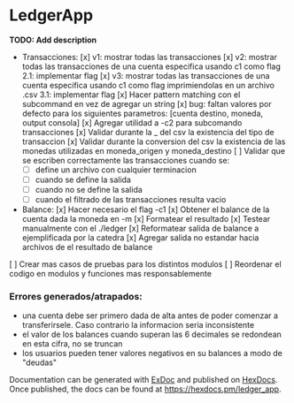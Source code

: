 # LedgerApp

**TODO: Add description**

- Transacciones:
[x] v1: mostrar todas las transacciones
[x] v2: mostrar todas las transacciones de una cuenta especifica usando c1 como flag
    2.1: implementar flag
[x] v3: mostrar todas las transacciones de una cuenta especifica usando c1 como flag imprimiendolas en un archivo .csv
    3.1: implementar flag
[x] Hacer pattern matching con el subcommand en vez de agregar un string
[x] bug: faltan valores por defecto para los siguientes parametros: [cuenta destino, moneda, output consola]
[x] Agregar utilidad a -c2 para subcomando transacciones
[x] Validar durante la _ del csv la existencia del tipo de transaccion
[x] Validar durante la conversion del csv la existencia de las monedas utilizadas en moneda_origen y moneda_destino
[ ] Validar que se escriben correctamente las transacciones cuando se:
    - [ ] define un archivo con cualquier terminacion
    - [ ] cuando se define la salida
    - [ ] cuando no se define la salida
    - [ ] cuando el filtrado de las transacciones resulta vacio

- Balance:
[x] Hacer necesario el flag -c1
[x] Obtener el balance de la cuenta dada la moneda en -m
[x] Formatear el resultado
[x] Testear manualmente con el ./ledger
[x] Reformatear salida de balance a ejemplificada por la catedra
[x] Agregar salida no estandar hacia archivos de el resultado de balance

[ ] Crear mas casos de pruebas para los distintos modulos
[ ] Reordenar el codigo en modulos y funciones mas responsablemente


### Errores generados/atrapados:
- una cuenta debe ser primero dada de alta antes de poder comenzar a transferirsele. Caso contrario la informacion seria inconsistente
- el valor de los balances cuando superan las 6 decimales se redondean en esta cifra, no se truncan
- los usuarios pueden tener valores negativos en su balances a modo de "deudas"


Documentation can be generated with [ExDoc](https://github.com/elixir-lang/ex_doc)
and published on [HexDocs](https://hexdocs.pm). Once published, the docs can
be found at <https://hexdocs.pm/ledger_app>.

